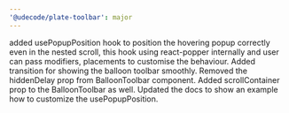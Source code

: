 ```yaml
---
'@udecode/plate-toolbar': major
---
```


added usePopupPosition hook to position the hovering popup correctly even in the nested scroll, this hook using react-popper internally and user can pass modifiers, placements to customise the behaviour. Added transition for showing the balloon toolbar smoothly. Removed the hiddenDelay prop from BalloonToolbar component. Added scrollContainer prop to the BalloonToolbar as well. Updated the docs to show an example how to customize the usePopupPosition.
